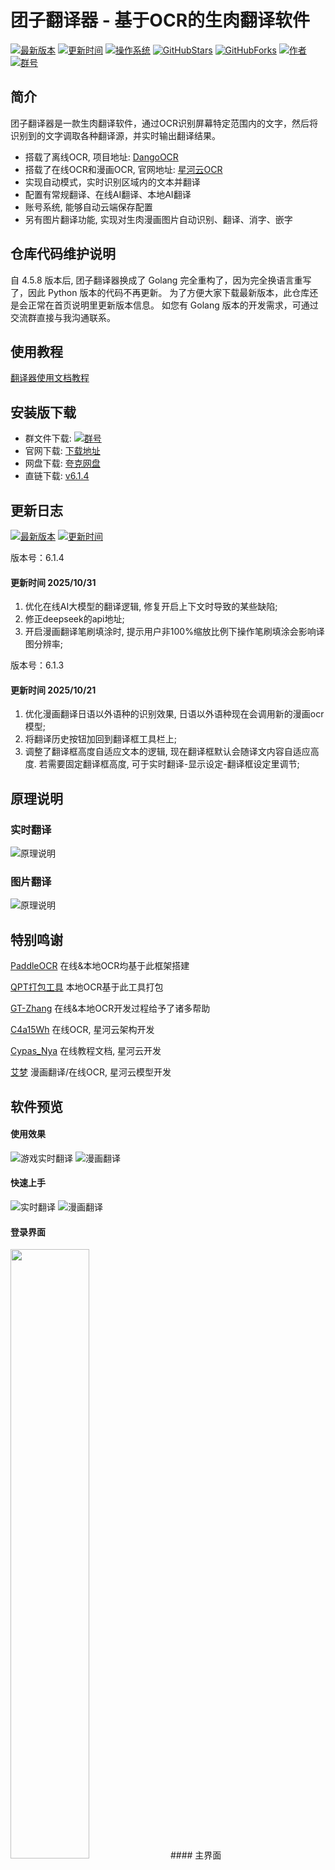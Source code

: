 # 团子翻译器 - 基于OCR的生肉翻译软件


[![最新版本](https://img.shields.io/badge/%E6%9C%80%E6%96%B0%E7%89%88%E6%9C%AC-v6.1.4-ff69b4)](https://github.com/PantsuDango/Dango-Translator)
[![更新时间](https://img.shields.io/badge/%E6%9B%B4%E6%96%B0%E6%97%B6%E9%97%B4-2025--10--31-ff69b4)]()
[![操作系统](https://img.shields.io/badge/%E6%93%8D%E4%BD%9C%E7%B3%BB%E7%BB%9F-win7--11-ff69b4)]()
[![GitHubStars](https://img.shields.io/github/stars/PantsuDango/Dango-Translator)]()
[![GitHubForks](https://img.shields.io/github/forks/PantsuDango/Dango-Translator)]()
[![作者](https://img.shields.io/badge/QQ-%E8%83%96%E6%AC%A1%E5%9B%A2%E5%AD%90-ff69b4)](https://github.com/PantsuDango/ImageHub/blob/master/DangoTranslate/public/%E4%BD%9C%E8%80%85.png)
[![群号](https://img.shields.io/badge/%E6%9C%80%E6%96%B0%E4%BA%A4%E6%B5%81%E7%BE%A4-6%E7%BE%A4434137389-ff69b4)](https://github.com/PantsuDango/ImageHub/blob/master/DangoTranslate/public/qrcode_1759602480385.jpg)


## 简介

团子翻译器是一款生肉翻译软件，通过OCR识别屏幕特定范围内的文字，然后将识别到的文字调取各种翻译源，并实时输出翻译结果。

+ 搭载了离线OCR, 项目地址: [DangoOCR](https://github.com/PantsuDango/DangoOCR) 
+ 搭载了在线OCR和漫画OCR, 官网地址: [星河云OCR](https://cloud.stariver.org.cn/auth/login.html)
+ 实现自动模式，实时识别区域内的文本并翻译
+ 配置有常规翻译、在线AI翻译、本地AI翻译
+ 账号系统, 能够自动云端保存配置
+ 另有图片翻译功能, 实现对生肉漫画图片自动识别、翻译、消字、嵌字


## 仓库代码维护说明

自 4.5.8 版本后, 团子翻译器换成了 Golang 完全重构了，因为完全换语言重写了，因此 Python 版本的代码不再更新。
为了方便大家下载最新版本，此仓库还是会正常在首页说明里更新版本信息。
如您有 Golang 版本的开发需求，可通过交流群直接与我沟通联系。


## 使用教程

[翻译器使用文档教程](https://dango-docs.ap-sh.starivercs.cn/)

## 安装版下载

- 群文件下载: [![群号](https://img.shields.io/badge/%E6%9C%80%E6%96%B0%E4%BA%A4%E6%B5%81%E7%BE%A4-6%E7%BE%A4434137389-ff69b4)](https://github.com/PantsuDango/ImageHub/blob/master/DangoTranslate/public/qrcode_1759602480385.jpg)  
- 官网下载: [下载地址](https://translator.dango.cloud)
- 网盘下载: [夸克网盘](https://pan.quark.cn/s/eb5663a0edf2)
- 直链下载: [v6.1.4](https://dango-static-cm.starivercs.cn/resources/translator/DangoTranslator-v6.1.4-%E7%AE%80%E6%98%93%E7%89%88.exe)

## 更新日志
[![最新版本](https://img.shields.io/badge/%E6%9C%80%E6%96%B0%E7%89%88%E6%9C%AC-v6.1.3-ff69b4)]()
[![更新时间](https://img.shields.io/badge/%E6%9B%B4%E6%96%B0%E6%97%B6%E9%97%B4-2025--10--21-ff69b4)]()

版本号：6.1.4
#### 更新时间 2025/10/31
1. 优化在线AI大模型的翻译逻辑, 修复开启上下文时导致的某些缺陷;      
2. 修正deepseek的api地址;      
3. 开启漫画翻译笔刷填涂时, 提示用户非100%缩放比例下操作笔刷填涂会影响译图分辨率;

版本号：6.1.3
#### 更新时间 2025/10/21
1. 优化漫画翻译日语以外语种的识别效果, 日语以外语种现在会调用新的漫画ocr模型;      
2. 将翻译历史按钮加回到翻译框工具栏上;      
3. 调整了翻译框高度自适应文本的逻辑, 现在翻译框默认会随译文内容自适应高度. 若需要固定翻译框高度, 可于实时翻译-显示设定-翻译框设定里调节;


## 原理说明

### 实时翻译
![原理说明](https://github.com/PantsuDango/ImageHub/blob/master/DangoTranslate/public/%E6%B5%81%E7%A8%8B%E5%9B%BE.png)
### 图片翻译
![原理说明](https://github.com/PantsuDango/ImageHub/blob/master/DangoTranslate/Ver6.0.0/manga.png)


## 特别鸣谢

[PaddleOCR](https://github.com/PaddlePaddle/PaddleOCR)  在线&本地OCR均基于此框架搭建

[QPT打包工具](https://github.com/GT-ZhangAcer/QPT)  本地OCR基于此工具打包

[GT-Zhang](https://github.com/GT-ZhangAcer) 在线&本地OCR开发过程给予了诸多帮助

[C4a15Wh](https://c4a15wh.cn) 在线OCR, 星河云架构开发

[Cypas_Nya](https://blog.ayano.top) 在线教程文档, 星河云开发

[艾梦](https://github.com/HighCWu) 漫画翻译/在线OCR, 星河云模型开发


## 软件预览

#### 使用效果
![游戏实时翻译](https://github.com/PantsuDango/ImageHub/blob/master/DangoTranslate/Ver4.3.6/%E4%BD%BF%E7%94%A8%E6%95%88%E6%9E%9C.png)
![漫画翻译](https://github.com/PantsuDango/ImageHub/blob/master/DangoTranslate/Ver6.0.0/manga3.jpg)

#### 快速上手
![实时翻译](https://github.com/PantsuDango/ImageHub/blob/master/DangoTranslate/Ver6.0.3/%E5%AE%9E%E6%97%B6%E7%BF%BB%E8%AF%91.png)
![漫画翻译](https://github.com/PantsuDango/ImageHub/blob/master/DangoTranslate/Ver6.0.3/%E6%BC%AB%E7%94%BB%E7%BF%BB%E8%AF%91.png)

#### 登录界面
<img src="https://github.com/PantsuDango/ImageHub/blob/master/DangoTranslate/Ver6.0.0/login.jpg" width="50%" height="50%">
#### 主界面
<img src="https://github.com/PantsuDango/ImageHub/blob/master/DangoTranslate/Ver6.0.0/mode.jpg" width="50%" height="50%">

#### 漫画翻译
![原图](https://github.com/PantsuDango/ImageHub/blob/master/DangoTranslate/Ver6.0.0/manga1.jpg)
![编辑](https://github.com/PantsuDango/ImageHub/blob/master/DangoTranslate/Ver6.0.0/manga2.jpg)
![译图](https://github.com/PantsuDango/ImageHub/blob/master/DangoTranslate/Ver6.0.0/manga3.jpg)

#### 设置界面
<img src="https://github.com/PantsuDango/ImageHub/blob/master/DangoTranslate/Ver6.0.0/setting1.jpg" width="100%" height="100%">
<img src="https://github.com/PantsuDango/ImageHub/blob/master/DangoTranslate/Ver6.0.0/setting2.jpg" width="100%" height="100%">
<img src="https://github.com/PantsuDango/ImageHub/blob/master/DangoTranslate/Ver6.0.0/setting3.png" width="100%" height="100%">
<img src="https://github.com/PantsuDango/ImageHub/blob/master/DangoTranslate/Ver6.0.0/setting4.png" width="100%" height="100%">
<img src="https://github.com/PantsuDango/ImageHub/blob/master/DangoTranslate/Ver4.3.6/%E5%A4%9A%E8%8C%83%E5%9B%B4%E5%88%87%E6%8D%A2.png" width="30%" height="30%">
<img src="https://github.com/PantsuDango/ImageHub/blob/master/DangoTranslate/Ver5.2.2/text_lib.png" width="30%" height="30%">

## 开源协议
本项目使用GNU LESSER GENERAL PUBLIC LICENSE(LGPL)开源协议
